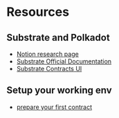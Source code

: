 # Resources

## Substrate and Polkadot
- [Notion research page](https://www.notion.so/trustwallet/Polkadot-a8e585009dd14263aef6b910324ffe5a)
- [Substrate Official Documentation](https://docs.substrate.io/)
- [Substrate Contracts UI](https://contracts-ui.substrate.io/)

## Setup your working env
- [prepare your first contract](https://docs.substrate.io/tutorials/smart-contracts/prepare-your-first-contract/)
